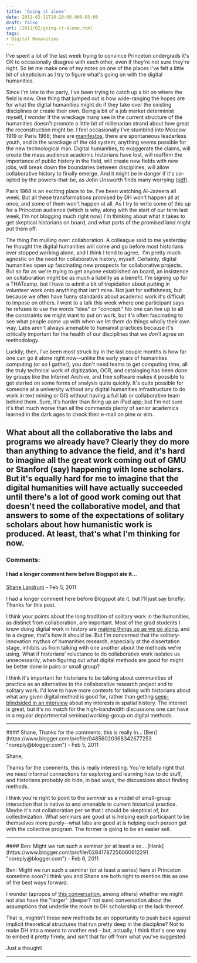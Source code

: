 ```yaml
---
title: 'Going it alone'
date: 2011-02-11T18:20:00.000-05:00
draft: false
url: /2011/02/going-it-alone.html
tags: 
- Digital Humanities
---
```


I've spent a lot of the last week trying to convince Princeton undergrads it's OK to occasionally disagree with each other, even if they're not sure they're right. So let me make one of my notes on one of the places I've felt a little bit of skepticism as I try to figure what's going on with the digital humanities.  
  
Since I'm late to the party, I've been trying to catch up a bit on where the field is now. One thing that jumped out is how wide-ranging the hopes are for what the digital humanities might do if they take over the existing disciplines or create their own. Being a bit of a job market determinist myself, I wonder if the wreckage many see in the current structure of the humanities doesn't promote a little bit of millenarian strand about how great the reconstruction might be. I feel occasionally I've stumbled into Moscow 1919 or Paris 1968; there are [manifestos](http://manifesto.humanities.ucla.edu/2008/12/15/digital-humanities-manifesto/), there are spontaneous leaderless youth, and in the wreckage of the old system, anything seems possible for the new technological man. Digital humanities, to exaggerate the claims, will create the mass audience academic historians have lost, will reaffirm the importance of public history in the field, will create new fields with new jobs, will break down the boundaries between disciplines, will allow collaborative history to finally emerge. And it might be in danger if it's co-opted by the powers-that-be, as John Unsworth finds many worrying ([pdf](http://www3.isrl.illinois.edu/%7Eunsworth/state.of.dh.DHSI.pdf)).  
  
Paris 1968 is an exciting place to be. I've been watching Al-Jazeera all week. But all these transformations promised by DH won't happen all at once, and some of them won't happen at all. As I try to write some of this up for a Princeton audience (which is why, along with the start of our term last week, I'm not blogging much right now) I'm thinking about what it takes to get skeptical historians on board, and what parts of the promised land might put them off.  
  
The thing I'm mulling over: collaboration. A colleague said to me yesterday he thought the digital humanities will come and go before most historians ever stopped working alone, and I think I tend to agree.  I'm pretty much agnostic on the need for collaborative history, myself. Certainly, digital humanities open up fascinating new prospects for collaborative projects. But so far as we're trying to get anyone established on board, an insistence on collaboration might be as much a liability as a benefit. I'm signing up for a THATcamp, but I have to admit a bit of trepidation about putting in volunteer work onto anything that isn't mine. Not just for selfishness, but because we often have funny standards about academic work it's difficult to impose on others. I went to a talk this week where one participant says he refuses to use the words "idea" or "concept." No one can live up to all the constraints we might want to put on work, but it's often fascinating to see what people come up with when we let them do things wholly their own way. Labs aren't always amenable to humanist practices because it's critically important for the health of our disciplines that we _don't_ agree on methodology.  
  
Luckily, then, I've been most struck by in the last couple months is how far one can go it alone right now--unlike the early years of humanities computing (or so I gather), you don't need teams to get computing time, all the truly technical work of digitization, OCR, and cataloging has been done by groups like the Internet Archive, and free software makes it possible to get started on some forms of analysis quite quickly. It's quite possible for someone at a university without any digital humanities infrastructure to do work in text mining or GIS without having a full lab or collaborative team behind them. Sure, it's harder than firing up an iPad app; but I'm not sure it's that much worse than all the commands plenty of senior academics learned in the dark ages to check their e-mail on pine or elm.  
  
What about all the collaborative the labs and programs we already have? Clearly they do more than anything to advance the field, and it's hard to imagine all the great work coming out of GMU or Stanford (say) happening with lone scholars. But it's equally hard for me to imagine that the digital humanities will have actually succeeded until there's a lot of good work coming out that doesn't need the collaborative model, and that answers to some of the expectations of solitary scholars about how humanistic work is produced. At least, that's what I'm thinking for now.
---
### Comments:
#### I had a longer comment here before Blogspot ate it...
[Shane Landrum](https://www.blogger.com/profile/09431323570161284017 "noreply@blogger.com") - <time datetime="2011-02-11T19:34:59.520-05:00">Feb 5, 2011</time>

I had a longer comment here before Blogspot ate it, but I'll just say briefly: Thanks for this post.  
  
I think your points about the long tradition of solitary work in the humanities, as distinct from collaboration, are important. Most of the grad students I know doing digital work in history are [making things up as we go along](http://cliotropic.org/blog/2010/06/digital-methods-history-dissertations-and-scholarly-careers/), and to a degree, that's how it should be. But I'm concerned that the solitary-innovation mythos of humanities research, especially at the dissertation stage, inhibits us from talking with one another about the methods we're using. What if historians' reluctance to do collaborative work isolates us unnecessarily, when figuring out what digital methods are good for might be better done in pairs or small group?  
  
I think it's important for historians to be talking about communities of practice as an alternative to the collaborative research project and to solitary work. I'd love to have more contexts for talking with historians about what any given digital method is good for, rather than getting [semi-blindsided in an interview](cliotropic.org/blog/2011/02/spatial-history-the-interdisciplinary-job-market-some-experiences/) about my interests in spatial history. The internet is great, but it's no match for the high-bandwidth discussions one can have in a regular departmental seminar/working-group on digital methods.
<hr />
#### Shane, Thanks for the comments, this is really in...
[Ben](https://www.blogger.com/profile/04856020368342677253 "noreply@blogger.com") - <time datetime="2011-02-18T13:45:51.259-05:00">Feb 5, 2011</time>

Shane,  
  
Thanks for the comments, this is really interesting. You're totally right that we need informal connections for exploring and learning how to do stuff, and historians probably do hide, in bad ways, the discussions about finding methods.  
  
I think you're right to point to the _seminar_ as a model of small-group interaction that is native to and amenable to current historical practice. Maybe it's not collaboration per se that I should be skeptical of, but collectivization. What seminars are good at is helping each participant to be themselves more purely--what labs are good at is helping each person get with the collective program. The former is going to be an easier sell.
<hr />
#### Ben: Might we run such a seminar (or at least a se...
[Hank](https://www.blogger.com/profile/02841787256060612291 "noreply@blogger.com") - <time datetime="2011-02-19T15:44:24.235-05:00">Feb 6, 2011</time>

Ben: Might we run such a seminar (or at least a series) here at Princeton sometime soon? I think you and Shane are both right to mention this as one of the best ways forward.  
  
I wonder (apropos of [this conversation](http://americanscience.blogspot.com/2011/02/structure-agency-in-history-of-science.html), among others) whether we might not also have the "larger" (deeper? not sure) conversation about the assumptions that underlie the move to DH scholarship or the lack thereof.  
  
That is, mightn't these new methods be an opportunity to push back against implicit theoretical structures that run pretty deep in the discipline? Not to make DH into a means to another end - but, actually, I think that's one way to embed it pretty firmly, and isn't that far off from what you've suggested.  
  
Just a thought!
<hr />
